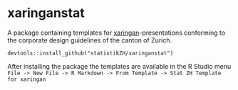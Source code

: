 # xaringanstat

A package containing templates for [xaringan](https://github.com/yihui/xaringan)-presentations conforming to the corporate design guidelines of the canton of Zurich.

`devtools::install_github("statistikZH/xaringanstat")`

After installing the package the templates are available in  the R Studio menu `File -> New File -> R Markdown -> From Template -> Stat ZH Template for xaringan`
